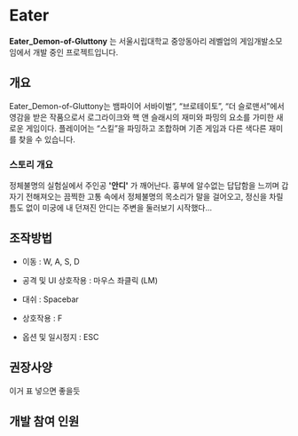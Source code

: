 # Eater

**Eater_Demon-of-Gluttony** 는 서울시립대학교 중앙동아리 레벨업의 게임개발소모임에서 개발 중인 프로젝트입니다.

## 개요

Eater_Demon-of-Gluttony는 뱀파이어 서바이벌”, “브로테이토”, “더 슬로맨서”에서 영감을 받은 작품으로서 로그라이크와 핵 앤 슬래시의 재미와 파밍의 요소를 가미한 새로운 게임이다. 플레이어는 “스킬”을 파밍하고 조합하며 기존 게임과 다른 색다른 재미를 찾을 수 있습니다.

### 스토리 개요

정체불명의 실험실에서 주인공 **'안디'** 가 깨어난다. 흉부에 알수없는 답답함을 느끼며 갑자기 전해져오는 끔찍한 고통 속에서 정체불명의 목소리가 말을 걸어오고, 정신을 차릴 틈도 없이 미궁에 내 던져진 안디는 주변을 둘러보기 시작했다...

## 조작방법

- 이동 : W, A, S, D

- 공격 및 UI 상호작용 : 마우스 좌클릭 (LM)

- 대쉬 : Spacebar

- 상호작용 : F

- 옵션 및 일시정지 : ESC

## 권장사양

이거 표 넣으면 좋을듯

## 개발 참여 인원
